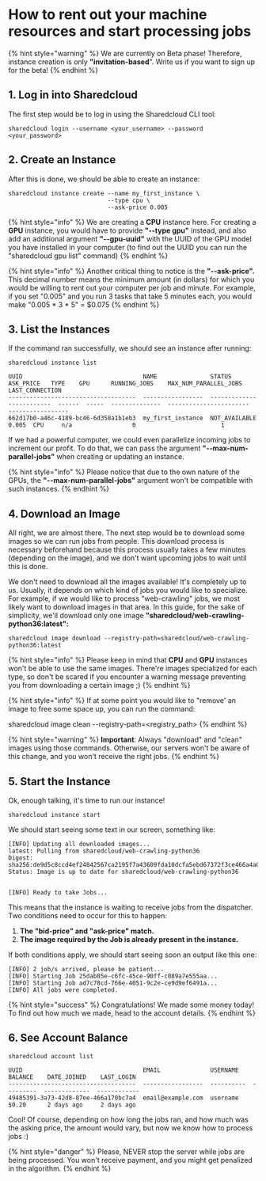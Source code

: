# How to rent out your machine resources and start processing jobs

{% hint style="warning" %}
We are currently on Beta phase! Therefore, instance creation is only **"invitation-based**". Write us if you want to sign up for the beta!
{% endhint %}

## 1. Log in into Sharedcloud

The first step would be to log in using the Sharedcloud CLI tool:

```text
sharedcloud login --username <your_username> --password <your_password>
```

## 2. Create an Instance

After this is done, we should be able to create an instance:

```text
sharedcloud instance create --name my_first_instance \
                            --type cpu \
                            --ask-price 0.005
```

{% hint style="info" %}
 We are creating a **CPU** instance here. For creating a **GPU** instance, you would have to provide  **"--type gpu"** instead, and also add an additional argument **"--gpu-uuid"** with the UUID of the GPU model you have installed in your computer \(to find out the UUID you can run the "sharedcloud gpu list" command\)
{% endhint %}

{% hint style="info" %}
Another critical thing to notice is the **"--ask-price".** This decimal number means the minimum amount \(in dollars\) for which you would be willing to rent out your computer per job and minute. For example, if you set "0.005" and you run 3 tasks that take 5 minutes each, you would make "0.005 \* 3 \* 5" = $0.075
{% endhint %}

## 3. List the Instances

If the command ran successfully, we should see an instance after running:

```text
sharedcloud instance list
```

```
UUID                                  NAME               STATUS           ASK_PRICE   TYPE    GPU      RUNNING_JOBS    MAX_NUM_PARALLEL_JOBS  LAST_CONNECTION
------------------------------------  -----------------  -------------  ------------  ------  -----  --------------  -----------------------  -----------------
662d17b0-a46c-4189-bc46-6d358a1b1eb3  my_first_instance  NOT_AVAILABLE         0.005  CPU     n/a                 0                        1

```

If we had a powerful computer, we could even parallelize incoming jobs to increment our profit. To do that, we can pass the argument **"--max-num-parallel-jobs"** when creating or updating an instance.

{% hint style="info" %}
Please notice that due to the own nature of the GPUs, the **"--max-num-parallel-jobs"** argument won't be compatible with such instances.
{% endhint %}

## 4. Download an Image

All right, we are almost there. The next step would be to download some images so we can run jobs from people. This download process is necessary beforehand because this process usually takes a few minutes \(depending on the image\), and we don't want upcoming jobs to wait until this is done.

We don't need to download all the images available! It's completely up to us. Usually, it depends on which kind of jobs you would like to specialize. For example, if we would like to process "web-crawling" jobs, we most likely want to download images in that area. In this guide, for the sake of simplicity, we'll download only one image **"sharedcloud/web-crawling-python36:latest":**

```text
sharedcloud image download --registry-path=sharedcloud/web-crawling-python36:latest
```

{% hint style="info" %}
Please keep in mind that **CPU** and **GPU** instances won't be able to use the same images. There're images specialized for each type, so don't be scared if you encounter a warning message preventing you from downloading a certain image ;\)
{% endhint %}

{% hint style="info" %}
If at some point you would like to "remove' an image to free some space up, you can run the command:

 sharedcloud image clean --registry-path=&lt;registry\_path&gt;
{% endhint %}

{% hint style="warning" %}
**Important**: Always "download" and "clean" images using those commands. Otherwise, our servers won't be aware of this change, and you won't receive the right jobs.
{% endhint %}

## 5. Start the Instance

Ok, enough talking, it's time to run our instance!

```text
sharedcloud instance start
```

We should start seeing some text in our screen, something like:

```text
[INFO] Updating all downloaded images...
latest: Pulling from sharedcloud/web-crawling-python36
Digest: sha256:de9d5c8ccd4ef24842567ca2195f7a43609fda10dcfa5ebd67372f3ce466a4a0
Status: Image is up to date for sharedcloud/web-crawling-python36


[INFO] Ready to take Jobs...
```

This means that the instance is waiting to receive jobs from the dispatcher. Two conditions need to occur for this to happen:

1. **The "bid-price" and "ask-price" match.**
2. **The image required by the Job is already present in the instance.**

If both conditions apply, we should start seeing soon an output like this one:

```text
[INFO] 2 job/s arrived, please be patient...
[INFO] Starting Job 25dab85e-c6fc-45ce-90ff-c089a7e555aa...
[INFO] Starting Job ad7c78cd-766e-4051-9c2e-ce9d9ef6491a...
[INFO] All jobs were completed.
```

{% hint style="success" %}
Congratulations! We made some money today! To find out how much we made, head to the account details.
{% endhint %}

## 6. See Account Balance

```text
sharedcloud account list
```

```text
UUID                                  EMAIL              USERNAME    BALANCE    DATE_JOINED    LAST_LOGIN
------------------------------------  -----------------  ----------  ---------  -------------  ------------
49485391-3a73-42d8-87ee-466a170bc7a4  email@example.com  username    $0.20      2 days ago     2 days ago

```

Cool! Of course, depending on how long the jobs ran, and how much was the asking price, the amount would vary, but now we know how to process jobs :\)

{% hint style="danger" %}
Please, NEVER stop the server while jobs are being processed. You won't receive payment, and you might get penalized in the algorithm.
{% endhint %}



